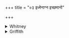 +++
title = "०३ इध्मेनाग्न इच्छमानो"

+++

<details><summary>Whitney</summary>

### Translation
3. With fuel, O Agni, with ghee, I, desiring, offer the oblation, in  
order to energy (*táras*), to strength;—revering with worship  
(*bráhman*), so far as I am able—this divine prayer (*dhī́*), in order to  
hundred-fold winning.

### Notes
The verse is RV. iii. 18. 3, without variant—save that RV. accents of  
course *juhómi*, as does our edition by necessary emendation, while SPP.  
follows all the mss. in giving *juhomi* (the *pada*-text puts a sign of  
pāda-division after the word, but also before it). The verse is not at  
all likely to have been an original part of our hymn; the word  
*śataséyāya* in **d** has caused its addition. The comm. renders  
*tárase* by *vegāya śīghragamanāya*, and applies *yā́vad ī́śe* in two  
ways, to the winning or to the worshipping.
</details>

<details><summary>Griffith</summary>

With fuel. Agni! and with butter, longing, mine offering I present for strength and conquest; With prayer, so far as I have strength, adoring--this holy hymn to gain a hundred treasures.
</details>
